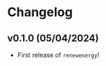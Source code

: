 # Changelog

<!--next-version-placeholder-->

## v0.1.0 (05/04/2024)

- First release of `renewenergy`!